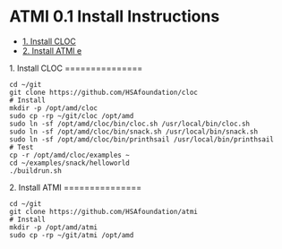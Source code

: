 ATMI 0.1 Install Instructions
=============================

- [1. Install CLOC ](#InstallCLOC)
- [2. Install ATMI e](#Install)


<A Name="InstallCLOC">
1. Install CLOC
===============

```
cd ~/git
git clone https://github.com/HSAfoundation/cloc
# Install
mkdir -p /opt/amd/cloc
sudo cp -rp ~/git/cloc /opt/amd
sudo ln -sf /opt/amd/cloc/bin/cloc.sh /usr/local/bin/cloc.sh
sudo ln -sf /opt/amd/cloc/bin/snack.sh /usr/local/bin/snack.sh
sudo ln -sf /opt/amd/cloc/bin/printhsail /usr/local/bin/printhsail
# Test
cp -r /opt/amd/cloc/examples ~
cd ~/examples/snack/helloworld
./buildrun.sh
```

<A Name="Install">
2. Install ATMI
===============

```
cd ~/git
git clone https://github.com/HSAfoundation/atmi
# Install
mkdir -p /opt/amd/atmi
sudo cp -rp ~/git/atmi /opt/amd
```

